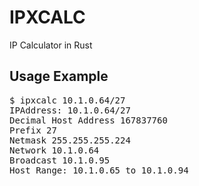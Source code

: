 # IPXCALC

IP Calculator in Rust

## Usage Example
<pre>
$ ipxcalc 10.1.0.64/27
IPAddress: 10.1.0.64/27
Decimal Host Address 167837760
Prefix 27
Netmask 255.255.255.224
Network 10.1.0.64
Broadcast 10.1.0.95
Host Range: 10.1.0.65 to 10.1.0.94
</pre>
